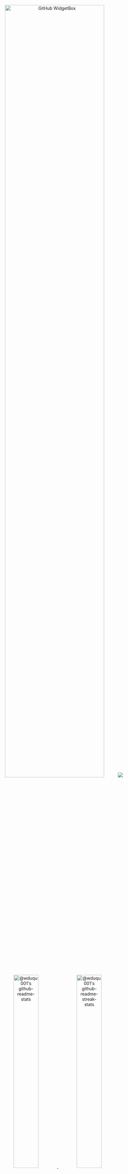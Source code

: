 <p align="center">
    <img src="https://github-widgetbox.vercel.app/api/profile?username=wduqu001&data=followers,repositories,stars,commits&theme=dark" alt="GitHub WidgetBox" width="80%">
    <img src="https://readme-typing-svg.demolab.com/?lines=Welcome%20to%20my%20GitHub%20profile%20;&font=fira%20Code&center=true&width=440&height=35&color=20C20E&vCenter=true&pause=1000&size=22" />
</p>

<p align="center">
    <a href="https://github.com/wduqu001?tab=repositories">
        <img src="https://github-readme-stats-one-bice.vercel.app/api?username=wduqu001&theme=gotham&show_icons=true&count_private=true&hide_border=false&role=OWNER,ORGANIZATION_MEMBER,COLLABORATOR" width="40%" alt="@wduqu001's github-readme-stats"/>
    </a>
    <a href="https://github.com/wduqu001?tab=stars">
        <img src="https://github-readme-streak-stats.herokuapp.com/?user=wduqu001&theme=gotham&hide_border=false&date_format=%20M%20Y" width="40%" alt="@wduqu001's github-readme-streak-stats"/>
    </a>
    <img src="https://github-readme-stats.vercel.app/api/top-langs/?username=wduqu001&theme=gotham&layout=compact" width="40%" /> 
</p>

<p align="center">
    <strong>You are visitor number:</strong><br>
    <img src="https://profile-counter.glitch.me/wduqu001/count.svg"/>
</p>

## 📫 Contact
<p align="center">
<!--     <a href="https://wduqu001.github.io" target="_blank"><img alt="Portfolio" src="https://img.shields.io/badge/Portfolio-000?logo=vercel&logoColor=purple&style=for-the-badge" /></a> -->
    <a href="https://linkedin.com/in/williandalmeida" target="_blank"><img alt="LinkedIn" src="https://img.shields.io/badge/LinkedIn-000?logo=linkedin&logoColor=0A66C2&style=for-the-badge" /></a>
    <a href="mailto:wduqu001@gmail.com" target="_blank"><img alt="Email" src="https://img.shields.io/badge/gmail-000?style=for-the-badge&logo=gmail&logoColor=BB001B" /></a>
</p>

<br />
